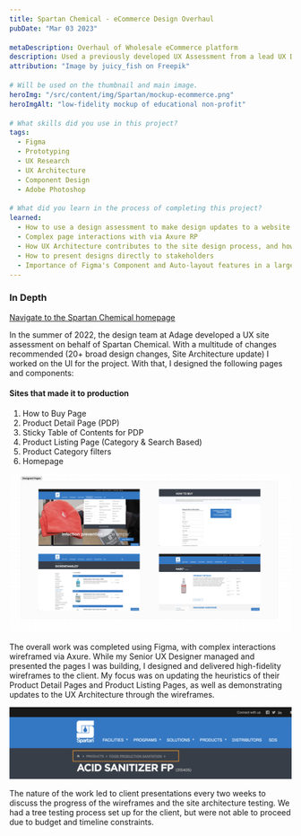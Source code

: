 ```yaml
---
title: Spartan Chemical - eCommerce Design Overhaul
pubDate: "Mar 03 2023"

metaDescription: Overhaul of Wholesale eCommerce platform
description: Used a previously developed UX Assessment from a lead UX Designer to create new wireframes and update the site experience for users of a $100m+ wholesale eCommerce site.
attribution: "Image by juicy_fish on Freepik"

# Will be used on the thumbnail and main image.
heroImg: "/src/content/img/Spartan/mockup-ecommerce.png"
heroImgAlt: "low-fidelity mockup of educational non-profit"

# What skills did you use in this project?
tags:
  - Figma
  - Prototyping
  - UX Research
  - UX Architecture
  - Component Design
  - Adobe Photoshop

# What did you learn in the process of completing this project?
learned:
  - How to use a design assessment to make design updates to a website
  - Complex page interactions with via Axure RP
  - How UX Architecture contributes to the site design process, and how UI facilitates user navigation
  - How to present designs directly to stakeholders
  - Importance of Figma's Component and Auto-layout features in a large-scale UI project
---
```


### In Depth

[Navigate to the Spartan Chemical homepage](https://www.spartanchemical.com/)

In the summer of 2022, the design team at Adage developed a UX site assessment on behalf of Spartan Chemical. With a multitude of changes recommended (20+ broad design changes, Site Architecture update) I worked on the UI for the project. With that, I designed the following pages and components: 

#### Sites that made it to production

1. How to Buy Page
2. Product Detail Page (PDP)
3. Sticky Table of Contents for PDP
4. Product Listing Page (Category & Search Based)
5. Product Category filters
6. Homepage

![A Figma file with screenshots of the Product Listing Page, Homepage, How to Buy Page, and Product Detail Page](/src/content/img/Spartan/built-pages.png)

The overall work was completed using Figma, with complex interactions wireframed via Axure. While my Senior UX Designer managed and presented the pages I was building, I designed and delivered high-fidelity wireframes to the client. My focus was on updating the heuristics of their Product Detail Pages and Product Listing Pages, as well as demonstrating updates to the UX Architecture through the wireframes. 


![Chemical cleaner product name, with the product category clearly emphasized](/src/content/img/Spartan/product-title.png)

The nature of the work led to client presentations every two weeks to discuss the progress of the wireframes and the site architecture testing. We had a tree testing process set up for the client, but were not able to proceed due to budget and timeline constraints.
